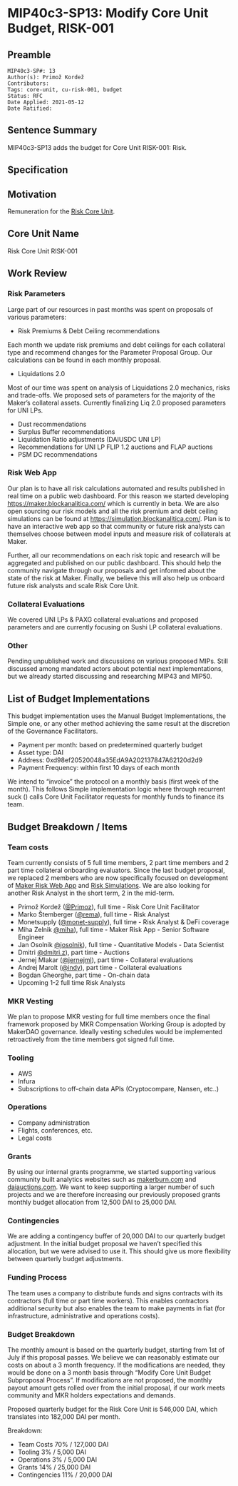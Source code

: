 # MIP40c3-SP13: Modify Core Unit Budget, RISK-001

## Preamble

```
MIP40c3-SP#: 13
Author(s): Primož Kordež
Contributors:
Tags: core-unit, cu-risk-001, budget
Status: RFC
Date Applied: 2021-05-12
Date Ratified: 
```

## Sentence Summary

MIP40c3-SP13 adds the budget for Core Unit RISK-001: Risk.

## Specification

## Motivation

Remuneration for the [Risk Core Unit](https://forum.makerdao.com/t/mip39c2-sp2-adding-risk-core-unit/6342).

## Core Unit Name

Risk Core Unit
RISK-001

## Work Review

### Risk Parameters

Large part of our resources in past months was spent on proposals of various parameters:

* Risk Premiums & Debt Ceiling recommendations

Each month we update risk premiums and debt ceilings for each collateral type and recommend changes for the Parameter Proposal Group. Our calculations can be found in each monthly proposal.

* Liquidations 2.0

Most of our time was spent on analysis of Liquidations 2.0 mechanics, risks and trade-offs. We proposed sets of parameters for the majority of the Maker’s collateral assets. Currently finalizing Liq 2.0 proposed parameters for UNI LPs.

* Dust recommendations
* Surplus Buffer recommendations
* Liquidation Ratio adjustments (DAIUSDC UNI LP)
* Recommendations for UNI LP FLIP 1.2 auctions and FLAP auctions
* PSM DC recommendations

### Risk Web App

Our plan is to have all risk calculations automated and results published in real time on a public web dashboard. For this reason we started developing https://maker.blockanalitica.com/ which is currently in beta. We are also open sourcing our risk models and all the risk premium and debt ceiling simulations can be found at https://simulation.blockanalitica.com/. Plan is to have an interactive web app so that community or future risk analysts can themselves choose between model inputs and measure risk of collaterals at Maker.

Further, all our recommendations on each risk topic and research will be aggregated and published on our public dashboard. This should help the community navigate through our proposals and get informed about the state of the risk at Maker. Finally, we believe this will also help us onboard future risk analysts and scale Risk Core Unit.

### Collateral Evaluations

We covered UNI LPs & PAXG collateral evaluations and proposed parameters and are currently focusing on Sushi LP collateral evaluations.

### Other

Pending unpublished work and discussions on various proposed MIPs. Still discussed among mandated actors about potential next implementations, but we already started discussing and researching MIP43 and MIP50.

## List of Budget Implementations

This budget implementation uses the Manual Budget Implementations, the Simple one, or any other method achieving the same result at the discretion of the Governance Facilitators.

* Payment per month: based on predetermined quarterly budget
* Asset type: DAI
* Address: 0xd98ef20520048a35EdA9A202137847A62120d2d9
* Payment Frequency: within first 10 days of each month

We intend to “invoice” the protocol on a monthly basis (first week of the month). This follows Simple implementation logic where through recurrent suck () calls Core Unit Facilitator requests for monthly funds to finance its team.

## Budget Breakdown / Items

### Team costs

Team currently consists of 5 full time members, 2 part time members and 2 part time collateral onboarding evaluators. Since the last budget proposal, we replaced 2 members who are now specifically focused on development of [Maker Risk Web App](https://maker.blockanalitica.com/) and [Risk Simulations](https://simulation.blockanalitica.com/). We are also looking for another Risk Analyst in the short term, 2 in the mid-term.

* Primož Kordež ([@Primoz](https://forum.makerdao.com/u/primoz)), full time - Risk Core Unit Facilitator
* Marko Štemberger ([@rema](https://forum.makerdao.com/u/rema)), full time - Risk Analyst
* Monetsupply ([@monet-supply](https://forum.makerdao.com/u/monet-supply)), full time - Risk Analyst & DeFi coverage
* Miha Zelnik [@miha](https://forum.makerdao.com/u/miha)), full time - Maker Risk App - Senior Software Engineer
* Jan Osolnik [@josolnik](https://forum.makerdao.com/u/josolnik)), full time - Quantitative Models - Data Scientist
* Dmitri [@dmitri.z](https://forum.makerdao.com/u/dmitri.z)), part time - Auctions
* Jernej Mlakar ([@jernejml](https://forum.makerdao.com/u/jernejml)), part time - Collateral evaluations
* Andrej Marolt ([@indy](https://forum.makerdao.com/u/indy)), part time - Collateral evaluations
* Bogdan Gheorghe, part time - On-chain data
* Upcoming 1-2 full time Risk Analysts

### MKR Vesting

We plan to propose MKR vesting for full time members once the final framework proposed by MKR Compensation Working Group is adopted by MakerDAO governance. Ideally vesting schedules would be implemented retroactively from the time members got signed full time.

### Tooling

* AWS
* Infura
* Subscriptions to off-chain data APIs (Cryptocompare, Nansen, etc..)

### Operations

* Company administration
* Flights, conferences, etc.
* Legal costs

### Grants

By using our internal grants programme, we started supporting various community built analytics websites such as [makerburn.com](http://makerburn.com) and [daiauctions.com](http://daiauctions.com). We want to keep supporting a larger number of such projects and we are therefore increasing our previously proposed grants monthly budget allocation from 12,500 DAI to 25,000 DAI.

### Contingencies

We are adding a contingency buffer of 20,000 DAI to our quarterly budget adjustment. In the initial budget proposal we haven’t specified this allocation, but we were advised to use it. This should give us more flexibility between quarterly budget adjustments.

### Funding Process

The team uses a company to distribute funds and signs contracts with its contractors (full time or part time workers). This enables contractors additional security but also enables the team to make payments in fiat (for infrastructure, administrative and operations costs).

### Budget Breakdown

The monthly amount is based on the quarterly budget, starting from 1st of July if this proposal passes. We believe we can reasonably estimate our costs on about a 3 month frequency. If the modifications are needed, they would be done on a 3 month basis through “Modify Core Unit Budget Subproposal Process”. If modifications are not proposed, the monthly payout amount gets rolled over from the initial proposal, if our work meets community and MKR holders expectations and demands.

Proposed quarterly budget for the Risk Core Unit is 546,000 DAI, which translates into 182,000 DAI per month.

Breakdown:

* Team Costs 70% / 127,000 DAI
* Tooling 3% / 5,000 DAI
* Operations 3% / 5,000 DAI
* Grants 14% / 25,000 DAI
* Contingencies 11% / 20,000 DAI

